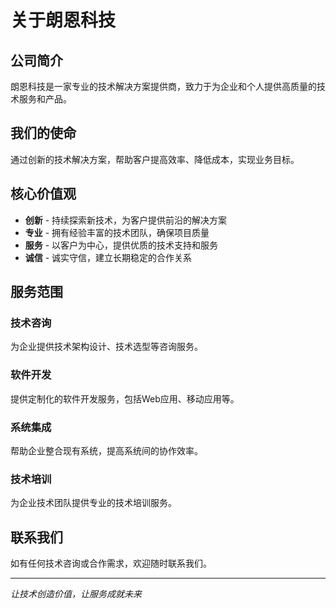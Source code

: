 # 关于朗恩科技

## 公司简介

朗恩科技是一家专业的技术解决方案提供商，致力于为企业和个人提供高质量的技术服务和产品。

## 我们的使命

通过创新的技术解决方案，帮助客户提高效率、降低成本，实现业务目标。

## 核心价值观

- **创新** - 持续探索新技术，为客户提供前沿的解决方案
- **专业** - 拥有经验丰富的技术团队，确保项目质量
- **服务** - 以客户为中心，提供优质的技术支持和服务
- **诚信** - 诚实守信，建立长期稳定的合作关系

## 服务范围

### 技术咨询
为企业提供技术架构设计、技术选型等咨询服务。

### 软件开发
提供定制化的软件开发服务，包括Web应用、移动应用等。

### 系统集成
帮助企业整合现有系统，提高系统间的协作效率。

### 技术培训
为企业技术团队提供专业的技术培训服务。

## 联系我们

如有任何技术咨询或合作需求，欢迎随时联系我们。

---

*让技术创造价值，让服务成就未来*